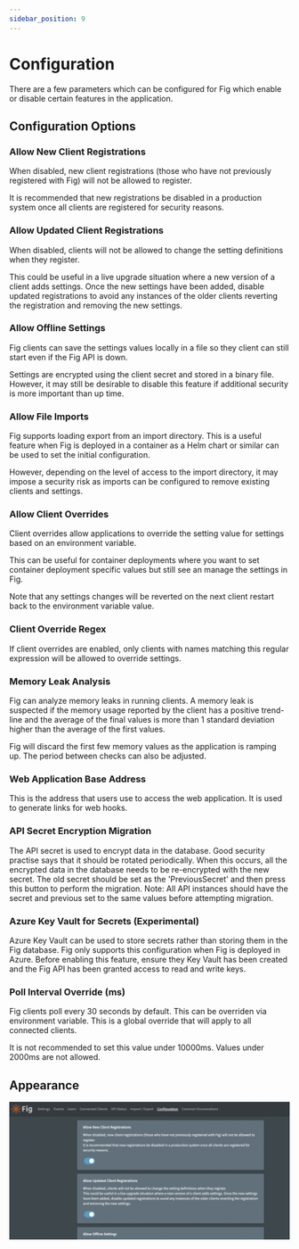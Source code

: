 ```yaml
---
sidebar_position: 9
---
```


# Configuration

There are a few parameters which can be configured for Fig which enable or disable certain features in the application.

## Configuration Options

### Allow New Client Registrations

When disabled, new client registrations (those who have not previously registered with Fig) will not be allowed to register.

It is recommended that new registrations be disabled in a production system once all clients are registered for security reasons.

### Allow Updated Client Registrations

When disabled, clients will not be allowed to change the setting definitions when they register.

This could be useful in a live upgrade situation where a new version of a client adds settings. Once the new settings have been added, disable updated registrations to avoid any instances of the older clients reverting the registration and removing the new settings.

### Allow Offline Settings

Fig clients can save the settings values locally in a file so they client can still start even if the Fig API is down.

Settings are encrypted using the client secret and stored in a binary file. However, it may still be desirable to disable this feature if additional security is more important than up time.

### Allow File Imports

Fig supports loading export from an import directory. This is a useful feature when Fig is deployed in a container as a Helm chart or similar can be used to set the initial configuration.

However, depending on the level of access to the import directory, it may impose a security risk as imports can be configured to remove existing clients and settings.

### Allow Client Overrides

Client overrides allow applications to override the setting value for settings based on an environment variable.

This can be useful for container deployments where you want to set container deployment specific values but still see an manage the settings in Fig.

Note that any settings changes will be reverted on the next client restart back to the environment variable value.

### Client Override Regex

If client overrides are enabled, only clients with names matching this regular expression will be allowed to override settings.

### Memory Leak Analysis

Fig can analyze memory leaks in running clients. A memory leak is suspected if the memory usage reported by the client has a positive trend-line and the average of the final values is more than 1 standard deviation higher than the average of the first values.

Fig will discard the first few memory values as the application is ramping up. The period between checks can also be adjusted.

### Web Application Base Address

This is the address that users use to access the web application. It is used to generate links for web hooks.

### API Secret Encryption Migration

 The API secret is used to encrypt data in the database. Good security practise says that it should be rotated periodically.
 When this occurs, all the encrypted data in the database needs to be re-encrypted with the new secret.
The old secret should be set as the 'PreviousSecret' and then press this button to perform the migration.
Note: All API instances should have the secret and previous set to the same values before attempting migration.

### Azure Key Vault for Secrets (Experimental)

Azure Key Vault can be used to store secrets rather than storing them in the Fig database.
Fig only supports this configuration when Fig is deployed in Azure.
Before enabling this feature, ensure they Key Vault has been created and the Fig API has been granted access to read and write keys.

### Poll Interval Override (ms)

Fig clients poll every 30 seconds by default. This can be overriden via environment variable. This is a global override that will apply to all connected clients.

It is not recommended to set this value under 10000ms. Values under 2000ms are not allowed.



## Appearance

![image-20220802231541473](../../static/img/fig-configuration.png)
